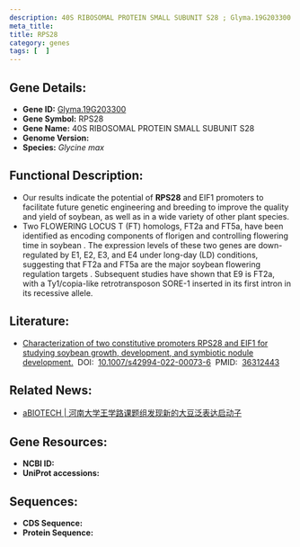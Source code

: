 ```yaml
---
description: 40S RIBOSOMAL PROTEIN SMALL SUBUNIT S28 ; Glyma.19G203300 ; Glycine max
meta_title:
title: RPS28
category: genes
tags: [  ]
---
```


## Gene Details:
- **Gene ID:**	[Glyma.19G203300](https://www.maizegdb.org/gene_center/gene/Glyma.19G203300)
- **Gene Symbol:** RPS28
- **Gene Name:** 40S RIBOSOMAL PROTEIN SMALL SUBUNIT S28
- **Genome Version:** []()
- **Species:** *Glycine max*

## Functional Description:
   - Our results indicate the potential of **RPS28** and EIF1 promoters to facilitate future genetic engineering and breeding to improve the quality and yield of soybean, as well as in a wide variety of other plant species.
   - Two FLOWERING LOCUS T (FT) homologs, FT2a and FT5a, have been identified as encoding components of florigen and controlling flowering time in soybean . The expression levels of these two genes are down-regulated by E1, E2, E3, and E4 under long-day (LD) conditions, suggesting that FT2a and FT5a are the major soybean flowering regulation targets . Subsequent studies have shown that E9 is FT2a, with a Ty1/copia-like retrotransposon SORE-1 inserted in its first intron in its recessive allele.

## Literature:
   - [Characterization of two constitutive promoters RPS28 and EIF1 for studying soybean growth, development, and symbiotic nodule development.]( https://link.springer.com/article/10.1007/s42994-022-00073-6)&nbsp;&nbsp;DOI:&nbsp;&nbsp;[10.1007/s42994-022-00073-6](https://link.springer.com/article/10.1007/s42994-022-00073-6)&nbsp;&nbsp;PMID:&nbsp;&nbsp;[36312443](https://pubmed.ncbi.nlm.nih.gov/36312443/)

## Related News:
   - [aBIOTECH | 河南大学王学路课题组发现新的大豆泛表达启动子](https://mp.weixin.qq.com/s?__biz=Mzg3MDEwNDEyMg==&mid=2247532194&idx=6&sn=ca57f777b78fe405d1de49aae8f759e0&chksm=ce90d3f7f9e75ae1fe9d64f6fe2562c8c41c256babbafacf47d77e23a18229ac473ea366ddc0&scene=27#wechat_redirect)

## Gene Resources:
- **NCBI ID:** [](https://www.ncbi.nlm.nih.gov/gene/?term=)
- **UniProt accessions:** [](https://www.uniprot.org/uniprotkb//entry)

## Sequences:
- **CDS Sequence:**
- **Protein Sequence:**

